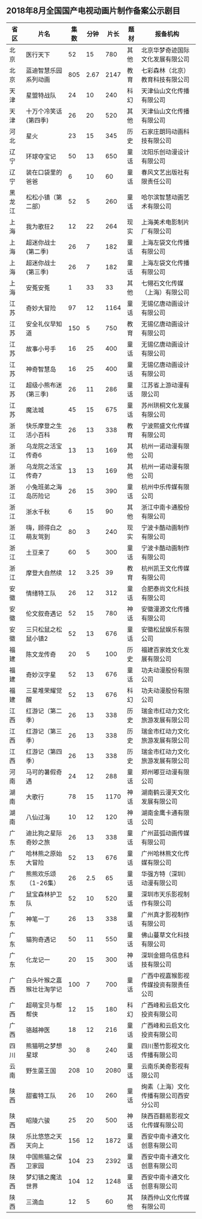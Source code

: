 ## 2018年8月全国国产电视动画片制作备案公示剧目
 省区 | 片名 | 集数 | 分钟 | 片长 | 题材 | 报备机构 
---|---|---|---|---|---|---
 北京 | 医行天下 | 52 | 15 | 780 | 其他 | 北京华梦奇迹国际文化发展有限公司 
 北京 | 蓝迪智慧乐园系列动画 | 805 | 2.67 | 2147 | 教育 | 七彩森林（北京）教育科技有限公司 
 天津 | 星盟特战队 | 24 | 10 | 240 | 科幻 | 天津仙山文化传播有限公司 
 天津 | 十万个冷笑话(第四季) | 26 | 20 | 520 | 其他 | 天津仙山文化传播有限公司 
 河北 | 星火 | 23 | 15 | 345 | 历史 | 石家庄朗玛动画科技有限公司 
 辽宁 | 环球夺宝记 | 50 | 13 | 650 | 童话 | 沈阳乐创动漫设计有限公司 
 辽宁 | 装在口袋里的爸爸 | 6 | 10 | 60 | 童话 | 春风文艺出版社有限责任公司 
 黑龙江 | 松松小镇（第二部） | 52 | 5 | 260 | 童话 | 哈尔滨智慧动画艺术有限公司 
 上海 | 我为歌狂2 | 12 | 22 | 264 | 现实 | 上海美术电影制片厂有限公司 
 上海 | 超迷你战士(第二季) | 26 | 7 | 182 | 童话 | 上海左袋文化传播有限公司 
 上海 | 超迷你战士(第三季) | 26 | 7 | 182 | 童话 | 上海左袋文化传播有限公司 
 上海 | 安菟安菟 | 1 | 33 | 33 | 其他 | 七翎石文化传媒（上海）有限公司 
 江苏 | 奇妙大冒险 | 97 | 12 | 1164 | 童话 | 无锡亿唐动画设计有限公司 
 江苏 | 安全礼仪早知道 | 150 | 5 | 750 | 教育 | 无锡亿唐动画设计有限公司 
 江苏 | 故事小号手 | 16 | 25 | 400 | 童话 | 无锡亿唐动画设计有限公司 
 江苏 | 神奇智慧岛 | 16 | 25 | 400 | 童话 | 无锡亿唐动画设计有限公司 
 江苏 | 超级小熊布迷(第三季) | 26 | 11 | 286 | 童话 | 江苏省上游动漫有限公司 
 江苏 | 魔法城 | 45 | 15 | 675 | 童话 | 苏州珙桐文化发展有限公司 
 浙江 | 快乐摩登之生活小百科 | 26 | 13 | 338 | 教育 | 宁波熙盛文化传媒有限公司 
 浙江 | 乌龙院之活宝传奇6 | 13 | 13 | 169 | 其他 | 杭州一诺动漫有限公司 
 浙江 | 乌龙院之活宝传奇7 | 13 | 13 | 169 | 其他 | 杭州一诺动漫有限公司 
 浙江 | 小兔班弟之海岛历险记 | 26 | 15 | 390 | 童话 | 杭州中乐传媒有限公司 
 浙江 | 浙水千秋 | 6 | 15 | 90 | 其他 | 浙江中南卡通股份有限公司 
 浙江 | 嗨，顾得白之萌友驾到 | 80 | 3 | 240 | 现实 | 宁波卡酷动画制作有限公司 
 浙江 | 土豆来了 | 60 | 5 | 300 | 童话 | 宁波卡酷动画制作有限公司 
 浙江 | 摩登大自然续 | 12 | 3.25 | 39 | 教育 | 杭州凯王文化传媒有限公司 
 安徽 | 情绪特工队 | 26 | 12 | 312 | 童话 | 合肥泰尚文化科技有限公司 
 安徽 | 伦文叙奇遇记 | 52 | 15 | 780 | 神话 | 安徽漫源文化传播有限公司 
 安徽 | 三只松鼠之松鼠小镇2 | 52 | 13 | 676 | 童话 | 安徽松鼠娱乐有限公司 
 福建 | 陈文龙传奇 | 20 | 5 | 100 | 历史 | 福建百家姓文化发展有限公司 
 福建 | 奇妙汉字星 | 52 | 13 | 676 | 童话 | 功夫动漫股份有限公司 
 福建 | 三星堆荣耀觉醒 | 52 | 13 | 676 | 科幻 | 功夫动漫股份有限公司 
 江西 | 红游记（第二季） | 26 | 13 | 338 | 历史 | 瑞金市红动力文化旅游发展有限公司 
 江西 | 红游记（第三季） | 26 | 13 | 338 | 历史 | 瑞金市红动力文化旅游发展有限公司 
 江西 | 红游记（第四季） | 26 | 13 | 338 | 历史 | 瑞金市红动力文化旅游发展有限公司 
 河南 | 马可的暑假奇遇 | 24 | 12 | 288 | 童话 | 郑州嘟豆动漫有限公司 
 湖南 | 大歌行 | 78 | 15 | 1170 | 神话 | 湖南鹤云漫天文化发展有限公司 
 湖南 | 八仙过海 | 10 | 12 | 120 | 神话 | 湖南金鹰卡通有限公司 
 广东 | 迪比狗之星际奇妙之旅 | 26 | 13 | 338 | 童话 | 广州蓝弧动画传媒有限公司 
 广东 | 哈林熊之原始大冒险 | 52 | 13 | 676 | 童话 | 广州哈林熊文化传媒有限公司 
 广东 | 熊熊欢乐颂（1-26集） | 26 | 2.5 | 65 | 童话 | 华强方特（深圳）动漫有限公司 
 广东 | 鼠宝森林护卫队 | 52 | 10 | 520 | 童话 | 深圳市天乐影视制作有限公司 
 广东 | 神笔一丁 | 26 | 13 | 338 | 童话 | 广州真才影视制作有限公司 
 广东 | 猫狗奇遇记 | 50 | 11 | 550 | 童话 | 佛山蔓草文化科技有限公司 
 广东 | 化龙记一 | 20 | 15 | 300 | 神话 | 深圳金翅鸟信息科技有限公司 
 广西 | 白头叶猴之嘉猴壮壮淘学记 | 100 | 7 | 700 | 童话 | 广西中视嘉猴影视传媒投资有限责任公司 
 广西 | 超萌宝贝与帮帮侠 | 12 | 15 | 180 | 科幻 | 广西峰和云启文化投资有限公司 
 广西 | 骆越神医 | 18 | 12 | 216 | 童话 | 广西峰和云启文化投资有限公司 
 四川 | 熊猫明之梦想星球 | 30 | 8 | 240 | 童话 | 四川葱竹影视文化传播有限公司 
 云南 | 野生菌王国 | 208 | 10 | 2080 | 童话 | 云南乐美奇影视有限公司 
 陕西 | 甜蜜特工队 | 26 | 10 | 260 | 童话 | 绚素（上海）文化传播有限公司西安分公司 
 陕西 | 昭陵六骏 | 25 | 20 | 500 | 神话 | 陕西百翻易影视文化传媒有限公司 
 陕西 | 乐比悠悠之天天向上 | 156 | 12 | 1872 | 童话 | 西安中南卡通文化创意有限公司 
 陕西 | 中国熊猫之保卫家园 | 104 | 23 | 2392 | 童话 | 西安中南卡通文化创意有限公司 
 陕西 | 梦幻镇之魔法世界 | 104 | 12 | 1248 | 童话 | 西安中南卡通文化创意有限公司 
 陕西 | 三滴血 | 12 | 5 | 60 | 其他 | 陕西仲山文化传媒有限公司 